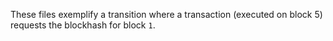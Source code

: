 These files exemplify a transition where a transaction (executed on block 5)
requests
the blockhash for block `1`. 
